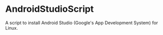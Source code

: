 # AndroidStudioScript
A script to install Android Studio (Google's App Development System) for Linux.
